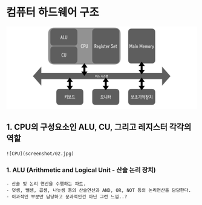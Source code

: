 # 컴퓨터 하드웨어 구조
![컴퓨터 하드웨어 구성](screenshot/01.jpg)

## 1. CPU의 구성요소인 ALU, CU, 그리고 레지스터 각각의 역할
```
![CPU](screenshot/02.jpg)
```
### 1. ALU (Arithmetic and Logical Unit - 산술 논리 장치)
```
- 산술 및 논리 연산을 수행하는 파트.
- 덧셈, 뺄셈, 곱셈, 나눗셈 등의 산술연산과 AND, OR, NOT 등의 논리연산을 담당한다.
- 이과적인 부분만 담당하고 문과적인건 아닌 그런 느낌..?
```